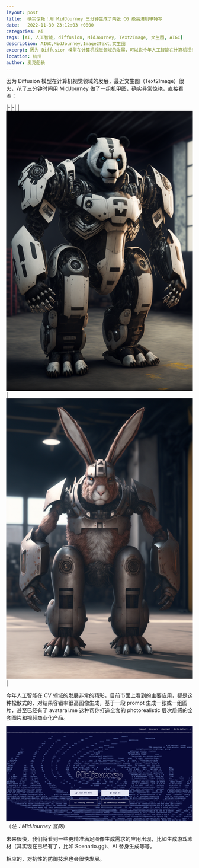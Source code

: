 ```yaml
---
layout: post
title:  确实惊艳！用 MidJourney 三分钟生成了两张 CG 级高清机甲特写
date:   2022-11-30 23:12:03 +0800
categories: ai
tags: [AI, 人工智能, diffusion, MidJourney, Text2Image, 文生图, AIGC]
description: AIGC,MidJourney,Image2Text,文生图
excerpt: 因为 Diffusion 模型在计算机视觉领域的发展，可以说今年人工智能在计算机视觉领域大放异彩，各种 Text2Image 项目层出不穷，花了三分钟时间做了一组机甲图，确实非常惊艳 ……
location: 杭州
author: 麦克船长
---
```


因为 Diffusion 模型在计算机视觉领域的发展，最近文生图（Text2Image）很火，花了三分钟时间用 MidJourney 做了一组机甲图，确实非常惊艳，直接看图：

|-|-|
| ![image](/img/src/2022-12-16-midjourney-first-test-1.png) | ![image](/img/src/2022-12-16-midjourney-first-test-2.png) |

今年人工智能在 CV 领域的发展非常的精彩，目前市面上看到的主要应用，都是这种松散式的、对结果容错率很高图像生成，基于一段 prompt 生成一张或一组图片，甚至已经有了 avatarai.me 这种帮你打造全套的 photorealistic 层次质感的全套图片和视频商业化产品。

![image](/img/src/2022-12-16-midjourney-first-test-3.png)
（_注：MidJourney 官网_）

未来很快，我们将看到一些更精准满足图像生成需求的应用出现，比如生成游戏素材（其实现在已经有了，比如 Scenario.gg）、AI 替身生成等等。

相应的，对抗性的防御技术也会很快发展。